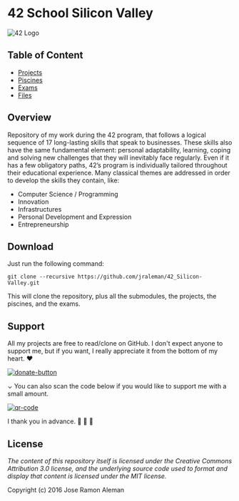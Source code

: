 # 42 School Silicon Valley

![42 Logo](files/resources/42-logo.png)

## Table of Content

* [Projects](projects/)
* [Piscines](piscines/)
* [Exams](exams/)
* [Files](files/)

## Overview

Repository of my work during the 42 program, that follows a logical sequence of
17 long-lasting skills that speak to businesses. These skills also have the same
fundamental element: personal adaptability, learning, coping and solving new
challenges that they will inevitably face regularly. Even if it has a few
obligatory paths, 42’s program is individually tailored throughout their
educational experience. Many classical themes are addressed in order to develop
the skills they contain, like:

* Computer Science / Programming
* Innovation
* Infrastructures
* Personal Development and Expression
* Entrepreneurship

## Download

Just run the following command:

`git clone --recursive https://github.com/jraleman/42_Silicon-Valley.git`

This will clone the repository, plus all the submodules,
the projects, the piscines, and the exams.

## Support

All my projects are free to read/clone on GitHub. I don't expect anyone to support me,
but if you want, I really appreciate it from the bottom of my heart. ❤️

[![donate-button](https://www.paypalobjects.com/en_US/i/btn/btn_donateCC_LG.gif)](https://www.paypal.com/donate?business=KYAPNFS93EXUE&no_recurring=0&item_name=Donations&currency_code=USD)

⌄ You can also scan the code below if you would like to support me with a small amount.

[![qr-code](https://user-images.githubusercontent.com/11222980/136798421-be9d34b2-25b3-468c-9634-d12f276f1180.png)](https://www.paypal.com/donate?business=KYAPNFS93EXUE&no_recurring=0&item_name=Donations&currency_code=USD)

I thank you in advance. 🐢 🐢 🐢

## License

*The content of this repository itself is licensed under the Creative Commons
Attribution 3.0 license, and the underlying source code used to format and
display that content is licensed under the MIT license.*

Copyright (c) 2016 Jose Ramon Aleman
